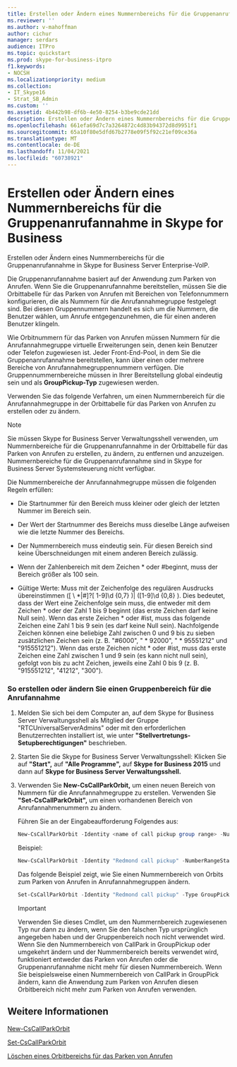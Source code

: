 ```yaml
---
title: Erstellen oder Ändern eines Nummernbereichs für die Gruppenanrufannahme in Skype for Business
ms.reviewer: ''
ms.author: v-mahoffman
author: cichur
manager: serdars
audience: ITPro
ms.topic: quickstart
ms.prod: skype-for-business-itpro
f1.keywords:
- NOCSH
ms.localizationpriority: medium
ms.collection:
- IT_Skype16
- Strat_SB_Admin
ms.custom: ''
ms.assetid: 4b442b98-df6b-4e50-8254-b3be9cde21dd
description: Erstellen oder Ändern eines Nummernbereichs für die Gruppenanrufannahme in Skype for Business Server Enterprise-VoIP.
ms.openlocfilehash: 661efa69d7c7a3264872c4d83b94372d8d9951f1
ms.sourcegitcommit: 65a10f80e5dfd67b2778e09f5f92c21ef09ce36a
ms.translationtype: MT
ms.contentlocale: de-DE
ms.lasthandoff: 11/04/2021
ms.locfileid: "60738921"
---
```

# <a name="create-or-modify-a-group-call-pickup-number-range-in-skype-for-business"></a>Erstellen oder Ändern eines Nummernbereichs für die Gruppenanrufannahme in Skype for Business

Erstellen oder Ändern eines Nummernbereichs für die Gruppenanrufannahme in Skype for Business Server Enterprise-VoIP.

Die Gruppenanrufannahme basiert auf der Anwendung zum Parken von Anrufen. Wenn Sie die Gruppenanrufannahme bereitstellen, müssen Sie die Orbittabelle für das Parken von Anrufen mit Bereichen von Telefonnummern konfigurieren, die als Nummern für die Anrufannahmegruppe festgelegt sind. Bei diesen Gruppennummern handelt es sich um die Nummern, die Benutzer wählen, um Anrufe entgegenzunehmen, die für einen anderen Benutzer klingeln.

Wie Orbitnummern für das Parken von Anrufen müssen Nummern für die Anrufannahmegruppe virtuelle Erweiterungen sein, denen kein Benutzer oder Telefon zugewiesen ist. Jeder Front-End-Pool, in dem Sie die Gruppenanrufannahme bereitstellen, kann über einen oder mehrere Bereiche von Anrufannahmegruppennummern verfügen. Die Gruppennummernbereiche müssen in Ihrer Bereitstellung global eindeutig sein und als **GroupPickup-Typ** zugewiesen werden.

Verwenden Sie das folgende Verfahren, um einen Nummernbereich für die Anrufannahmegruppe in der Orbittabelle für das Parken von Anrufen zu erstellen oder zu ändern.

> [!NOTE]
> Sie müssen Skype for Business Server Verwaltungsshell verwenden, um Nummernbereiche für die Gruppenanrufannahme in der Orbittabelle für das Parken von Anrufen zu erstellen, zu ändern, zu entfernen und anzuzeigen. Nummernbereiche für die Gruppenanrufannahme sind in Skype for Business Server Systemsteuerung nicht verfügbar.

Die Nummernbereiche der Anrufannahmegruppe müssen die folgenden Regeln erfüllen:

- Die Startnummer für den Bereich muss kleiner oder gleich der letzten Nummer im Bereich sein.

- Der Wert der Startnummer des Bereichs muss dieselbe Länge aufweisen wie die letzte Nummer des Bereichs.

- Der Nummernbereich muss eindeutig sein. Für diesen Bereich sind keine Überschneidungen mit einem anderen Bereich zulässig.

- Wenn der Zahlenbereich mit dem Zeichen \* oder #beginnt, muss der Bereich größer als 100 sein.

- Gültige Werte: Muss mit der Zeichenfolge des regulären Ausdrucks übereinstimmen ([ \\ *|#]?[ 1-9]\d {0,7} )| ([1-9]\d {0,8} ). Dies bedeutet, dass der Wert eine Zeichenfolge sein muss, die entweder mit dem Zeichen \* oder der Zahl 1 bis 9 beginnt (das erste Zeichen darf keine Null sein). Wenn das erste Zeichen \* oder #ist, muss das folgende Zeichen eine Zahl 1 bis 9 sein (es darf keine Null sein). Nachfolgende Zeichen können eine beliebige Zahl zwischen 0 und 9 bis zu sieben zusätzlichen Zeichen sein (z. B. "#6000", " \* 92000", " \* 95551212" und "915551212"). Wenn das erste Zeichen nicht \* oder #ist, muss das erste Zeichen eine Zahl zwischen 1 und 9 sein (es kann nicht null sein), gefolgt von bis zu acht Zeichen, jeweils eine Zahl 0 bis 9 (z. B. "915551212", "41212", "300").

### <a name="to-create-or-modify-a-call-pickup-group-range"></a>So erstellen oder ändern Sie einen Gruppenbereich für die Anrufannahme

1. Melden Sie sich bei dem Computer an, auf dem Skype for Business Server Verwaltungsshell als Mitglied der Gruppe "RTCUniversalServerAdmins" oder mit den erforderlichen Benutzerrechten installiert ist, wie unter **"Stellvertretungs-Setupberechtigungen"** beschrieben.

2. Starten Sie die Skype for Business Server Verwaltungsshell: Klicken Sie auf **"Start",** auf **"Alle Programme",** auf **Skype for Business 2015** und dann auf **Skype for Business Server Verwaltungsshell.**

3. Verwenden Sie **New-CsCallParkOrbit,** um einen neuen Bereich von Nummern für die Anrufannahmegruppe zu erstellen. Verwenden Sie **"Set-CsCallParkOrbit",** um einen vorhandenen Bereich von Anrufannahmenummern zu ändern.

    Führen Sie an der Eingabeaufforderung Folgendes aus:

   ```powershell
   New-CsCallParkOrbit -Identity <name of call pickup group range> -NumberRangeStart <first number in range> -NumberRangeEnd <last number in range> -CallParkService <FQDN or service ID of the Application service that hosts the Call Park application> -Type GroupPickup
   ```

    Beispiel:

   ```powershell
   New-CsCallParkOrbit -Identity "Redmond call pickup" -NumberRangeStart 100 -NumberRangeEnd 199 -CallParkService redmond-applicationserver-1 -Type GroupPickup
   ```

    Das folgende Beispiel zeigt, wie Sie einen Nummernbereich von Orbits zum Parken von Anrufen in Anrufannahmegruppen ändern.

   ```powershell
   Set-CsCallParkOrbit -Identity "Redmond call pickup" -Type GroupPickup
   ```

    > [!IMPORTANT]
    > Verwenden Sie dieses Cmdlet, um den Nummernbereich zugewiesenen Typ nur dann zu ändern, wenn Sie den falschen Typ ursprünglich angegeben haben und der Gruppenbereich noch nicht verwendet wird. Wenn Sie den Nummernbereich von CallPark in GroupPickup oder umgekehrt ändern und der Nummernbereich bereits verwendet wird, funktioniert entweder das Parken von Anrufen oder die Gruppenanrufannahme nicht mehr für diesen Nummernbereich. Wenn Sie beispielsweise einen Nummernbereich von CallPark in GroupPick ändern, kann die Anwendung zum Parken von Anrufen diesen Orbitbereich nicht mehr zum Parken von Anrufen verwenden.

## <a name="see-also"></a>Weitere Informationen

[New-CsCallParkOrbit](/powershell/module/skype/new-cscallparkorbit?view=skype-ps)

[Set-CsCallParkOrbit](/powershell/module/skype/set-cscallparkorbit?view=skype-ps)

[Löschen eines Orbitbereichs für das Parken von Anrufen](/previous-versions/office/lync-server-2013/lync-server-2013-delete-a-call-park-orbit-range)